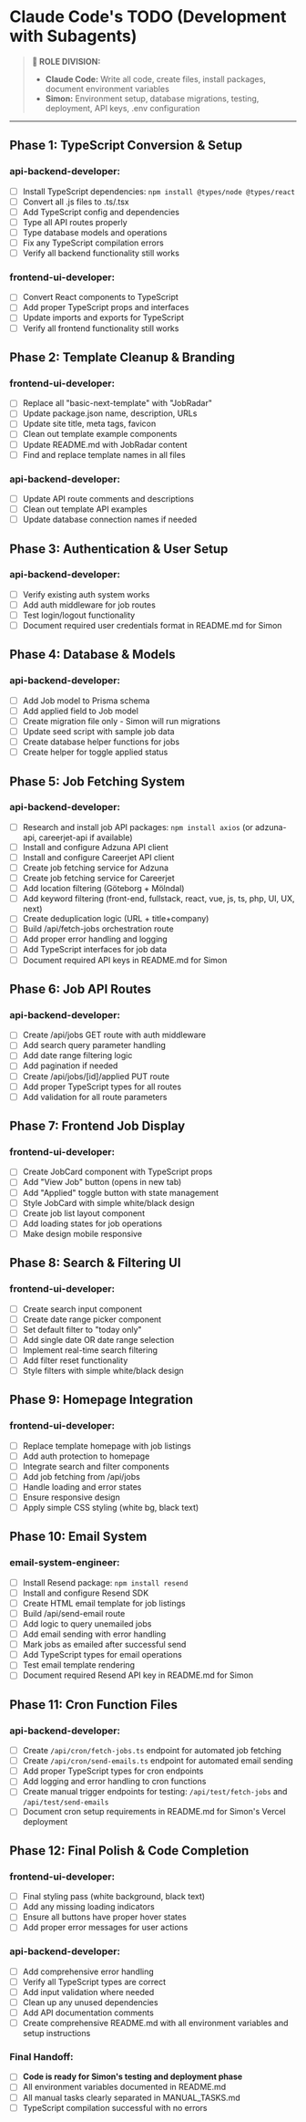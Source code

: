 # Claude Code's TODO (Development with Subagents)

> **🚨 ROLE DIVISION:**
> - **Claude Code:** Write all code, create files, install packages, document environment variables
> - **Simon:** Environment setup, database migrations, testing, deployment, API keys, .env configuration

---

## Phase 1: TypeScript Conversion & Setup

### api-backend-developer:
- [ ] Install TypeScript dependencies: `npm install @types/node @types/react`
- [ ] Convert all .js files to .ts/.tsx
- [ ] Add TypeScript config and dependencies
- [ ] Type all API routes properly
- [ ] Type database models and operations
- [ ] Fix any TypeScript compilation errors
- [ ] Verify all backend functionality still works

### frontend-ui-developer:
- [ ] Convert React components to TypeScript
- [ ] Add proper TypeScript props and interfaces
- [ ] Update imports and exports for TypeScript
- [ ] Verify all frontend functionality still works

## Phase 2: Template Cleanup & Branding

### frontend-ui-developer:
- [ ] Replace all "basic-next-template" with "JobRadar"
- [ ] Update package.json name, description, URLs
- [ ] Update site title, meta tags, favicon
- [ ] Clean out template example components
- [ ] Update README.md with JobRadar content
- [ ] Find and replace template names in all files

### api-backend-developer:
- [ ] Update API route comments and descriptions
- [ ] Clean out template API examples
- [ ] Update database connection names if needed

## Phase 3: Authentication & User Setup

### api-backend-developer:
- [ ] Verify existing auth system works
- [ ] Add auth middleware for job routes
- [ ] Test login/logout functionality
- [ ] Document required user credentials format in README.md for Simon

## Phase 4: Database & Models

### api-backend-developer:
- [ ] Add Job model to Prisma schema
- [ ] Add applied field to Job model
- [ ] Create migration file only - Simon will run migrations
- [ ] Update seed script with sample job data
- [ ] Create database helper functions for jobs
- [ ] Create helper for toggle applied status

## Phase 5: Job Fetching System

### api-backend-developer:
- [ ] Research and install job API packages: `npm install axios` (or adzuna-api, careerjet-api if available)
- [ ] Install and configure Adzuna API client
- [ ] Install and configure Careerjet API client
- [ ] Create job fetching service for Adzuna
- [ ] Create job fetching service for Careerjet
- [ ] Add location filtering (Göteborg + Mölndal)
- [ ] Add keyword filtering (front-end, fullstack, react, vue, js, ts, php, UI, UX, next)
- [ ] Create deduplication logic (URL + title+company)
- [ ] Build /api/fetch-jobs orchestration route
- [ ] Add proper error handling and logging
- [ ] Add TypeScript interfaces for job data
- [ ] Document required API keys in README.md for Simon

## Phase 6: Job API Routes

### api-backend-developer:
- [ ] Create /api/jobs GET route with auth middleware
- [ ] Add search query parameter handling
- [ ] Add date range filtering logic
- [ ] Add pagination if needed
- [ ] Create /api/jobs/[id]/applied PUT route
- [ ] Add proper TypeScript types for all routes
- [ ] Add validation for all route parameters

## Phase 7: Frontend Job Display

### frontend-ui-developer:
- [ ] Create JobCard component with TypeScript props
- [ ] Add "View Job" button (opens in new tab)
- [ ] Add "Applied" toggle button with state management
- [ ] Style JobCard with simple white/black design
- [ ] Create job list layout component
- [ ] Add loading states for job operations
- [ ] Make design mobile responsive

## Phase 8: Search & Filtering UI

### frontend-ui-developer:
- [ ] Create search input component
- [ ] Create date range picker component
- [ ] Set default filter to "today only"
- [ ] Add single date OR date range selection
- [ ] Implement real-time search filtering
- [ ] Add filter reset functionality
- [ ] Style filters with simple white/black design

## Phase 9: Homepage Integration

### frontend-ui-developer:
- [ ] Replace template homepage with job listings
- [ ] Add auth protection to homepage
- [ ] Integrate search and filter components
- [ ] Add job fetching from /api/jobs
- [ ] Handle loading and error states
- [ ] Ensure responsive design
- [ ] Apply simple CSS styling (white bg, black text)

## Phase 10: Email System

### email-system-engineer:
- [ ] Install Resend package: `npm install resend`
- [ ] Install and configure Resend SDK
- [ ] Create HTML email template for job listings
- [ ] Build /api/send-email route
- [ ] Add logic to query unemailed jobs
- [ ] Add email sending with error handling
- [ ] Mark jobs as emailed after successful send
- [ ] Add TypeScript types for email operations
- [ ] Test email template rendering
- [ ] Document required Resend API key in README.md for Simon

## Phase 11: Cron Function Files

### api-backend-developer:
- [ ] Create `/api/cron/fetch-jobs.ts` endpoint for automated job fetching
- [ ] Create `/api/cron/send-emails.ts` endpoint for automated email sending
- [ ] Add proper TypeScript types for cron endpoints
- [ ] Add logging and error handling to cron functions
- [ ] Create manual trigger endpoints for testing: `/api/test/fetch-jobs` and `/api/test/send-emails`
- [ ] Document cron setup requirements in README.md for Simon's Vercel deployment

## Phase 12: Final Polish & Code Completion

### frontend-ui-developer:
- [ ] Final styling pass (white background, black text)
- [ ] Add any missing loading indicators
- [ ] Ensure all buttons have proper hover states
- [ ] Add proper error messages for user actions

### api-backend-developer:
- [ ] Add comprehensive error handling
- [ ] Verify all TypeScript types are correct
- [ ] Add input validation where needed
- [ ] Clean up any unused dependencies
- [ ] Add API documentation comments
- [ ] Create comprehensive README.md with all environment variables and setup instructions

### Final Handoff:
- [ ] **Code is ready for Simon's testing and deployment phase**
- [ ] All environment variables documented in README.md
- [ ] All manual tasks clearly separated in MANUAL_TASKS.md
- [ ] TypeScript compilation successful with no errors